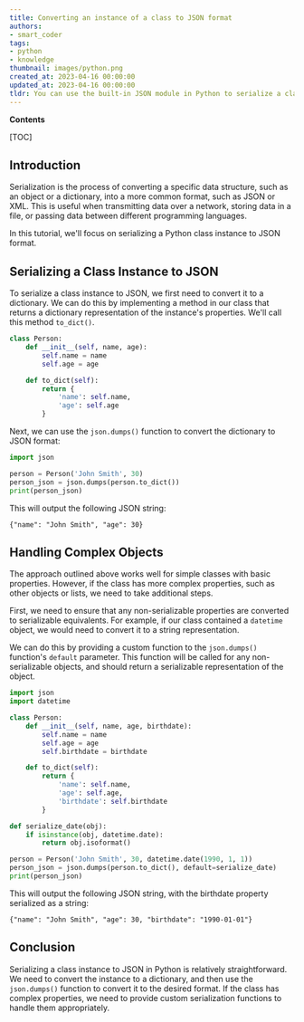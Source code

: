 ```yaml
---
title: Converting an instance of a class to JSON format
authors:
- smart_coder
tags:
- python
- knowledge
thumbnail: images/python.png
created_at: 2023-04-16 00:00:00
updated_at: 2023-04-16 00:00:00
tldr: You can use the built-in JSON module in Python to serialize a class instance to JSON by defining a custom JSON encoder for the class.
---
```


**Contents**

[TOC]

## Introduction

Serialization is the process of converting a specific data structure, such as an object or a dictionary, into a more common format, such as JSON or XML. This is useful when transmitting data over a network, storing data in a file, or passing data between different programming languages.

In this tutorial, we'll focus on serializing a Python class instance to JSON format.


## Serializing a Class Instance to JSON

To serialize a class instance to JSON, we first need to convert it to a dictionary. We can do this by implementing a method in our class that returns a dictionary representation of the instance's properties. We'll call this method `to_dict()`.

```python
class Person:
    def __init__(self, name, age):
        self.name = name
        self.age = age

    def to_dict(self):
        return {
            'name': self.name,
            'age': self.age
        }
```

Next, we can use the `json.dumps()` function to convert the dictionary to JSON format:

```python
import json

person = Person('John Smith', 30)
person_json = json.dumps(person.to_dict())
print(person_json)
```

This will output the following JSON string:

```
{"name": "John Smith", "age": 30}
```


## Handling Complex Objects

The approach outlined above works well for simple classes with basic properties. However, if the class has more complex properties, such as other objects or lists, we need to take additional steps.

First, we need to ensure that any non-serializable properties are converted to serializable equivalents. For example, if our class contained a `datetime` object, we would need to convert it to a string representation.

We can do this by providing a custom function to the `json.dumps()` function's `default` parameter. This function will be called for any non-serializable objects, and should return a serializable representation of the object.

```python
import json
import datetime

class Person:
    def __init__(self, name, age, birthdate):
        self.name = name
        self.age = age
        self.birthdate = birthdate

    def to_dict(self):
        return {
            'name': self.name,
            'age': self.age,
            'birthdate': self.birthdate
        }

def serialize_date(obj):
    if isinstance(obj, datetime.date):
        return obj.isoformat()

person = Person('John Smith', 30, datetime.date(1990, 1, 1))
person_json = json.dumps(person.to_dict(), default=serialize_date)
print(person_json)
```

This will output the following JSON string, with the birthdate property serialized as a string:

```
{"name": "John Smith", "age": 30, "birthdate": "1990-01-01"}
```


## Conclusion

Serializing a class instance to JSON in Python is relatively straightforward. We need to convert the instance to a dictionary, and then use the `json.dumps()` function to convert it to the desired format. If the class has complex properties, we need to provide custom serialization functions to handle them appropriately.
